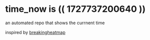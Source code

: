 # time_now is (( 1727737200640 ))

an automated repo that shows the currnent time

inspired by [breakingheatmap](https://github.com/breakingheatmap/breakingheatmap)